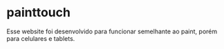 # painttouch
Esse website foi desenvolvido para funcionar semelhante ao paint, porém para celulares e tablets.
